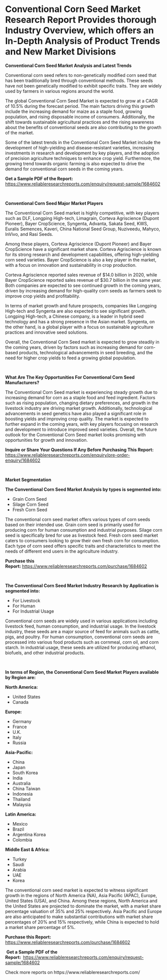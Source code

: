 <p><h1>Conventional Corn Seed Market Research Report Provides thorough Industry Overview, which offers an In-Depth Analysis of Product Trends and New Market Divisions</h1></p><p><strong>Conventional Corn Seed Market Analysis and Latest Trends</strong></p>
<p><p>Conventional corn seed refers to non-genetically modified corn seed that has been traditionally bred through conventional methods. These seeds have not been genetically modified to exhibit specific traits. They are widely used by farmers in various regions around the world.</p><p>The global Conventional Corn Seed Market is expected to grow at a CAGR of 10.5% during the forecast period. The main factors driving this growth include the increasing demand for maize as a staple food, growing population, and rising disposable income of consumers. Additionally, the shift towards sustainable agricultural practices and the rising awareness about the benefits of conventional seeds are also contributing to the growth of the market.</p><p>Some of the latest trends in the Conventional Corn Seed Market include the development of high-yielding and disease-resistant varieties, increasing investments in research and development by key players, and the adoption of precision agriculture techniques to enhance crop yield. Furthermore, the growing trend towards organic farming is also expected to drive the demand for conventional corn seeds in the coming years.</p></p>
<p><strong>Get a Sample PDF of the Report:&nbsp;</strong> <a href="https://www.reliableresearchreports.com/enquiry/request-sample/1684602">https://www.reliableresearchreports.com/enquiry/request-sample/1684602</a></p>
<p>&nbsp;</p>
<p><strong>Conventional Corn Seed Major Market Players</strong></p>
<p><p>The Conventional Corn Seed market is highly competitive, with key players such as DLF, Longping High-tech, Limagrain, Corteva Agriscience (Dupont Pioneer), Bayer CropScience, Syngenta, Advanta, Sakata Seed, KWS, Euralis Semences, Kaveri, China National Seed Group, Nuziveedu, Mahyco, InVivo, and Rasi Seeds.</p><p>Among these players, Corteva Agriscience (Dupont Pioneer) and Bayer CropScience have a significant market share. Corteva Agriscience is known for its strong research and development capabilities, offering high-yielding corn seed varieties. Bayer CropScience is also a key player in the market, with a focus on innovation and sustainability in crop production.</p><p>Corteva Agriscience reported sales revenue of $14.0 billion in 2020, while Bayer CropScience reported sales revenue of $30.7 billion in the same year. Both companies are expected to see continued growth in the coming years, driven by increasing demand for high-quality corn seeds as farmers seek to improve crop yields and profitability.</p><p>In terms of market growth and future prospects, companies like Longping High-tech and Syngenta are also expected to see significant growth. Longping High-tech, a Chinese company, is a leader in hybrid seed technology and has a strong presence in the Asian market. Syngenta, on the other hand, is a global player with a focus on sustainable agriculture practices and innovative seed solutions.</p><p>Overall, the Conventional Corn Seed market is expected to grow steadily in the coming years, driven by factors such as increasing demand for corn-based products, technological advancements in seed breeding, and the need for higher crop yields to feed a growing global population.</p></p>
<p>&nbsp;</p>
<p><strong>What Are The Key Opportunities For Conventional Corn Seed Manufacturers?</strong></p>
<p><p>The Conventional Corn Seed market is experiencing steady growth due to increasing demand for corn as a staple food and feed ingredient. Factors such as rising population, changing dietary preferences, and growth in the livestock industry are driving market growth. Additionally, technological advancements in seed genetics have also played a significant role in boosting yields and improving crop quality. The market is expected to further expand in the coming years, with key players focusing on research and development to introduce improved seed varieties. Overall, the future outlook for the Conventional Corn Seed market looks promising with opportunities for growth and innovation.</p></p>
<p><strong>Inquire or Share Your Questions If Any Before Purchasing This Report:</strong> <a href="https://www.reliableresearchreports.com/enquiry/pre-order-enquiry/1684602">https://www.reliableresearchreports.com/enquiry/pre-order-enquiry/1684602</a></p>
<p>&nbsp;</p>
<p><strong>Market Segmentation</strong></p>
<p><strong>The Conventional Corn Seed Market Analysis by types is segmented into:</strong></p>
<p><ul><li>Grain Corn Seed</li><li>Silage Corn Seed</li><li>Fresh Corn Seed</li></ul></p>
<p><p>The conventional corn seed market offers various types of corn seeds based on their intended use. Grain corn seed is primarily used for producing corn for human consumption and industrial purposes. Silage corn seed is specifically bred for use as livestock feed. Fresh corn seed market caters to consumers looking to grow their own fresh corn for consumption. Each type of corn seed offers specific traits and characteristics to meet the needs of different end users in the agriculture industry.</p></p>
<p><strong>Purchase this Report:&nbsp;</strong><a href="https://www.reliableresearchreports.com/purchase/1684602">https://www.reliableresearchreports.com/purchase/1684602</a></p>
<p>&nbsp;</p>
<p><strong>The Conventional Corn Seed Market Industry Research by Application is segmented into:</strong></p>
<p><ul><li>For Livestock</li><li>For Human</li><li>For Industrial Usage</li></ul></p>
<p><p>Conventional corn seeds are widely used in various applications including livestock feed, human consumption, and industrial usage. In the livestock industry, these seeds are a major source of feed for animals such as cattle, pigs, and poultry. For human consumption, conventional corn seeds are processed into various food products such as cornmeal, corn oil, and corn starch. In industrial usage, these seeds are utilized for producing ethanol, biofuels, and other industrial products.</p></p>
<p>&nbsp;</p>
<p><strong>In terms of Region, the Conventional Corn Seed Market Players available by Region are:</strong></p>
<p>
    <p> <strong> North America: </strong>
        <ul>
            <li>United States</li>
            <li>Canada</li>
        </ul>
        </p> 
    <p> <strong> Europe: </strong>
        <ul>
            <li>Germany</li>
            <li>France</li>
            <li>U.K.</li>
            <li>Italy</li>
            <li>Russia</li>
        </ul>
        </p> 
    <p> <strong> Asia-Pacific: </strong>
        <ul>
            <li>China</li>
            <li>Japan</li>
            <li>South Korea</li>
            <li>India</li>
            <li>Australia</li>
            <li>China Taiwan</li>
            <li>Indonesia</li>
            <li>Thailand</li>
            <li>Malaysia</li>
        </ul>
        </p> 
    <p> <strong> Latin America: </strong>
        <ul>
            <li>Mexico</li>
            <li>Brazil</li>
            <li>Argentina Korea</li>
            <li>Colombia</li>
        </ul>
        </p> 
    <p> <strong> Middle East & Africa: </strong>
        <ul>
            <li>Turkey</li>
            <li>Saudi</li>
            <li>Arabia</li>
            <li>UAE</li>
            <li>Korea</li>
        </ul>
    </p>
    </p>
<p><p>The conventional corn seed market is expected to witness significant growth in the regions of North America (NA), Asia Pacific (APAC), Europe, United States (USA), and China. Among these regions, North America and the United States are projected to dominate the market, with a market share percentage valuation of 35% and 25% respectively. Asia Pacific and Europe are also anticipated to make substantial contributions with market share percentages of 20% and 15% respectively, while China is expected to hold a market share percentage of 5%.</p></p>
<p><strong>Purchase this Report: </strong><a href="https://www.reliableresearchreports.com/purchase/1684602">https://www.reliableresearchreports.com/purchase/1684602</a></p>
<p>&nbsp;<strong>Get a Sample PDF of the Report:&nbsp;&nbsp;</strong><a href="https://www.reliableresearchreports.com/enquiry/request-sample/1684602">https://www.reliableresearchreports.com/enquiry/request-sample/1684602</a></p>
<p><strong></strong></p>
<p>Check more reports on https://www.reliableresearchreports.com/</p>